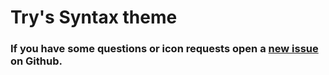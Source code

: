 # Try's Syntax theme



### If you have some questions or icon requests open a [new issue](https://github.com/rafapaulin/TrySyntaxHighlights/issues) on Github.